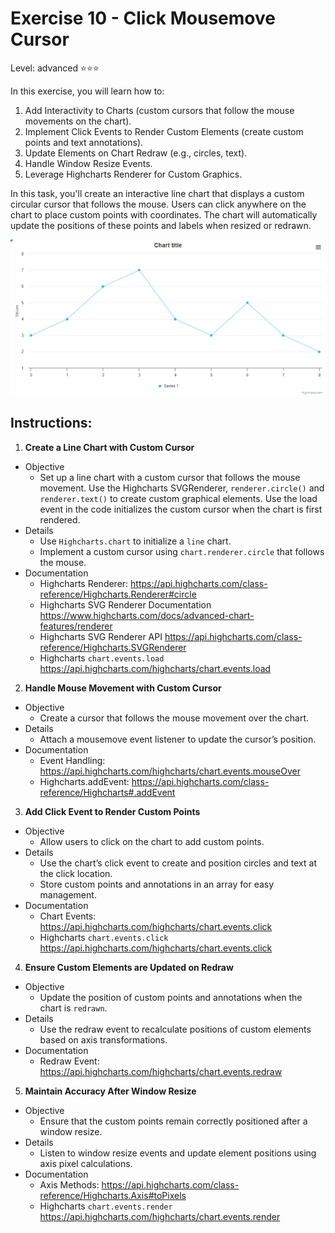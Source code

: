 # Exercise 10 - Click Mousemove Cursor
Level: advanced ⭐⭐⭐

In this exercise, you will learn how to:
1. Add Interactivity to Charts (custom cursors that follow the mouse movements on the chart).
2. Implement Click Events to Render Custom Elements (create custom points and text annotations).
3. Update Elements on Chart Redraw (e.g., circles, text).
4. Handle Window Resize Events.
5. Leverage Highcharts Renderer for Custom Graphics.

In this task, you'll create an interactive line chart that displays a custom circular cursor that follows the mouse. Users can click anywhere on the chart to place custom points with coordinates. The chart will automatically update the positions of these points and labels when resized or redrawn.


![exercise.gif](exercise.gif)

## Instructions:
1. **Create a Line Chart with Custom Cursor**
* Objective
  * Set up a line chart with a custom cursor that follows the mouse movement.  Use the Highcharts SVGRenderer, `renderer.circle()` and `renderer.text()` to create custom graphical elements. Use the load event in the code initializes the custom cursor when the chart is first rendered.
* Details
  * Use `Highcharts.chart` to initialize a `line` chart.
  * Implement a custom cursor using `chart.renderer.circle` that follows the mouse.
* Documentation
  * Highcharts Renderer: https://api.highcharts.com/class-reference/Highcharts.Renderer#circle
  * Highcharts SVG Renderer Documentation https://www.highcharts.com/docs/advanced-chart-features/renderer
  * Highcharts SVG Renderer API https://api.highcharts.com/class-reference/Highcharts.SVGRenderer
  * Highcharts `chart.events.load` https://api.highcharts.com/highcharts/chart.events.load

2. **Handle Mouse Movement with Custom Cursor**
* Objective
  * Create a cursor that follows the mouse movement over the chart.
* Details
  * Attach a mousemove event listener to update the cursor’s position.
* Documentation
  * Event Handling: https://api.highcharts.com/highcharts/chart.events.mouseOver
  * Highcharts.addEvent: https://api.highcharts.com/class-reference/Highcharts#.addEvent

3. **Add Click Event to Render Custom Points**
* Objective
  * Allow users to click on the chart to add custom points.
* Details
  * Use the chart’s click event to create and position circles and text at the click location.
  * Store custom points and annotations in an array for easy management.
* Documentation
  * Chart Events: https://api.highcharts.com/highcharts/chart.events.click
  * Highcharts `chart.events.click` https://api.highcharts.com/highcharts/chart.events.click

4. **Ensure Custom Elements are Updated on Redraw**
* Objective
  * Update the position of custom points and annotations when the chart is `redrawn`.
* Details
  * Use the redraw event to recalculate positions of custom elements based on axis transformations.
* Documentation
  * Redraw Event: https://api.highcharts.com/highcharts/chart.events.redraw

5. **Maintain Accuracy After Window Resize**
* Objective
  * Ensure that the custom points remain correctly positioned after a window resize.
* Details
  * Listen to window resize events and update element positions using axis pixel calculations.
* Documentation
  * Axis Methods: https://api.highcharts.com/class-reference/Highcharts.Axis#toPixels
  * Highcharts `chart.events.render` https://api.highcharts.com/highcharts/chart.events.render
